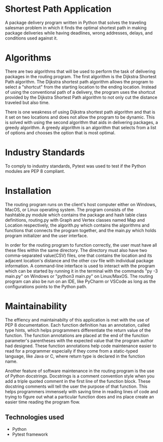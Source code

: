 # Shortest Path Application
A package delivery program written in Python that solves the traveling salesman problem in which it finds the optimal shortest path in making package deliveries while having deadlines, wrong addresses, delays, and conditions used against it.

# Algorithms
There are two algorithms that will be used to perform the task of delivering packages in the routing program. The first algorithm is the Dijkstra Shortest Path algorithm. The Dijkstra shortest path algorithm allows the program to select a "shortcut" from the starting location to the ending location. Instead of using the conventional path of a delivery, the program uses the shortcut provided by the Dijkstra Shortest Path algorithm to not only cut the distance  traveled but also time.

There is one weakness of using Dijkstra shortest path algorithm and that is it set on two locations and does not allow the program to be dynamic. This is solved with using the second algorithm that aids in delivering packages, a greedy algorithm. A greedy algorithm is an algorithm that selects from a list of options and chooses the option that is most optimal. 

# Industry Standards
To comply to industry standards, Pytest was used to test if the Python modules are PEP 8 compliant.

# Installation
The routing program runs on the client's host computer either on Windows, MacOS, or Linux operating system. The program consists of the hashtable.py module which contains the package and hash table class definitions, routing.py with Graph and Vertex classes named Map and Location respectively, the algorith.py which contains the algorithms and functions that connects the program together, and the main.py which holds program initializer and the user interface.

In order for the routing program to function correctly, the user must have all these files within the same directory. The directory must also have two comma-separated value(CSV) files, one that contains the location and its adjacent location's distance and the other csv file with individual package information. A command-line interface is used to interact with the program which can be started by running it in the terminal with the commands "py -3 main.py" on Windows or "python3 main.py" on Linux/MaxOS. The routing program can also be run on an IDE, like PyCharm or VSCode as long as the configurations points to the Python path.

# Maintainability
The effiency and maintainabilty of this application is met with the use of PEP 8 documentation. Each function definition has an annotation, called type hints, which helps programmers differentiate the return value of the function. The function annotations are placed at the end of the function parameter's parentheses with the expected value that the program author had designed. These function annotations help code maintenance easier to read for a programmer especially if they come from a static-typed language, like Java or C, where return type is declared in the function name.

Another feature of software maintenance in the routing program is the use of Python docstrings. Docstrings is a comment convention style when you add a triple quoted comment in the first line of the function block. These docstring comments will tell the user the purpose of that function. This helps programmers immensely with saving time in reading lines of code and trying to figure out what a particular function does and ins place create an easier time reading the program flow.

## Technologies used
* Python
* Pytest framework
